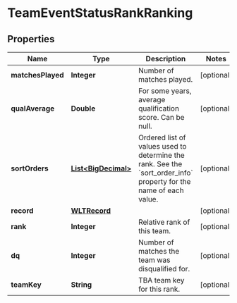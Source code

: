 
# TeamEventStatusRankRanking

## Properties
Name | Type | Description | Notes
------------ | ------------- | ------------- | -------------
**matchesPlayed** | **Integer** | Number of matches played. |  [optional]
**qualAverage** | **Double** | For some years, average qualification score. Can be null. |  [optional]
**sortOrders** | [**List&lt;BigDecimal&gt;**](BigDecimal.md) | Ordered list of values used to determine the rank. See the &#x60;sort_order_info&#x60; property for the name of each value. |  [optional]
**record** | [**WLTRecord**](WLTRecord.md) |  |  [optional]
**rank** | **Integer** | Relative rank of this team. |  [optional]
**dq** | **Integer** | Number of matches the team was disqualified for. |  [optional]
**teamKey** | **String** | TBA team key for this rank. |  [optional]




